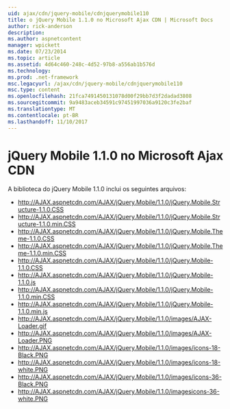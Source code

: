 ```yaml
---
uid: ajax/cdn/jquery-mobile/cdnjquerymobile110
title: o jQuery Mobile 1.1.0 no Microsoft Ajax CDN | Microsoft Docs
author: rick-anderson
description: 
ms.author: aspnetcontent
manager: wpickett
ms.date: 07/23/2014
ms.topic: article
ms.assetid: 4d64c460-248c-4d52-97b8-a556ab1b576d
ms.technology: 
ms.prod: .net-framework
msc.legacyurl: /ajax/cdn/jquery-mobile/cdnjquerymobile110
msc.type: content
ms.openlocfilehash: 21fca7491450131078d00f29bb7d3f2dadad3808
ms.sourcegitcommit: 9a9483aceb34591c97451997036a9120c3fe2baf
ms.translationtype: MT
ms.contentlocale: pt-BR
ms.lasthandoff: 11/10/2017
---
```

<a name="jquery-mobile-110-on-the-microsoft-ajax-cdn"></a>jQuery Mobile 1.1.0 no Microsoft Ajax CDN
====================
A biblioteca do jQuery Mobile 1.1.0 inclui os seguintes arquivos:

- http://AJAX.aspnetcdn.com/AJAX/jQuery.Mobile/1.1.0/jQuery.Mobile.Structure-1.1.0.CSS
- http://AJAX.aspnetcdn.com/AJAX/jQuery.Mobile/1.1.0/jQuery.Mobile.Structure-1.1.0.min.CSS
- http://AJAX.aspnetcdn.com/AJAX/jQuery.Mobile/1.1.0/jQuery.Mobile.Theme-1.1.0.CSS
- http://AJAX.aspnetcdn.com/AJAX/jQuery.Mobile/1.1.0/jQuery.Mobile.Theme-1.1.0.min.CSS
- http://AJAX.aspnetcdn.com/AJAX/jQuery.Mobile/1.1.0/jQuery.Mobile-1.1.0.CSS
- http://AJAX.aspnetcdn.com/AJAX/jQuery.Mobile/1.1.0/jQuery.Mobile-1.1.0.js
- http://AJAX.aspnetcdn.com/AJAX/jQuery.Mobile/1.1.0/jQuery.Mobile-1.1.0.min.CSS
- http://AJAX.aspnetcdn.com/AJAX/jQuery.Mobile/1.1.0/jQuery.Mobile-1.1.0.min.js
- http://AJAX.aspnetcdn.com/AJAX/jQuery.Mobile/1.1.0/images/AJAX-Loader.gif
- http://AJAX.aspnetcdn.com/AJAX/jQuery.Mobile/1.1.0/images/AJAX-Loader.PNG
- http://AJAX.aspnetcdn.com/AJAX/jQuery.Mobile/1.1.0/images/icons-18-Black.PNG
- http://AJAX.aspnetcdn.com/AJAX/jQuery.Mobile/1.1.0/images/icons-18-white.PNG
- http://AJAX.aspnetcdn.com/AJAX/jQuery.Mobile/1.1.0/images/icons-36-Black.PNG
- http://AJAX.aspnetcdn.com/AJAX/jQuery.Mobile/1.1.0/imagesicons-36-white.PNG
